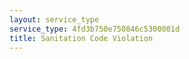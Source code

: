 ```yaml
---
layout: service_type
service_type: 4fd3b750e750846c5300001d
title: Sanitation Code Violation
---
```


